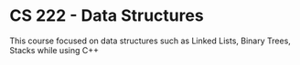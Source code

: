 # CS 222 - Data Structures
This course focused on data structures such as Linked Lists, Binary Trees, Stacks while using C++